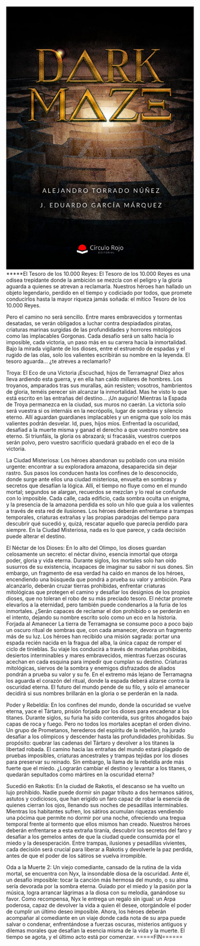![DARK-MAZE](portada.jpg)
*****El Tesoro de los 10.000 Reyes:
El Tesoro de los 10.000 Reyes es una odisea trepidante donde la ambición se mezcla con el peligro y la gloria aguarda a quienes se atrevan a reclamarla. Nuestros héroes han hallado un objeto legendario, perdido en el tiempo y codiciado por todos, que promete conducirlos hasta la mayor riqueza jamás soñada: el mítico Tesoro de los 10.000 Reyes.

Pero el camino no será sencillo. Entre mares embravecidos y tormentas desatadas, se verán obligados a luchar contra despiadados piratas, criaturas marinas surgidas de las profundidades y horrores mitológicos como las implacables Gorgonas. Cada desafío será un salto hacia lo
imposible, cada victoria, un paso más en su carrera hacia la inmortalidad. Bajo la mirada vigilante de los dioses, entre el estruendo de espadas y el rugido de las olas, solo los valientes escribirán su nombre en la leyenda. El tesoro aguarda… ¿te atreves a
reclamarlo?

Troya: El Eco de una Victoria
¡Escuchad, hijos de Terramagna! Diez años lleva ardiendo esta guerra, y en ella han caído millares de hombres. Los troyanos, amparados tras sus murallas, aún resisten; vosotros, hambrientos de gloria, teméis perecer sin alcanzar la inmortalidad. Mas he visto lo que está escrito en las entrañas del destino…
¡Un augurio! Mientras la Espada de Troya permanezca en la ciudad, sus muros no caerán. La victoria solo será vuestra si os internáis en la necrópolis, lugar de sombras y silencio eterno. Allí aguardan guardianes implacables y un enigma que solo los más valientes podrán desvelar. Id, pues, hijos míos. Enfrentad la oscuridad, desafiad a la muerte misma y ganad el derecho a que vuestro nombre sea eterno. Si triunfáis, la gloria os abrazará; si fracasáis, vuestros cuerpos
serán polvo, pero vuestro sacrificio quedará grabado en el eco de la victoria.

La Ciudad Misteriosa:
Los héroes abandonan su poblado con una misión urgente: encontrar a su exploradora amazona, desaparecida sin dejar rastro. Sus pasos los conducen hasta los confines de lo desconocido, donde surge ante ellos una ciudad misteriosa, envuelta en sombras y secretos que desafían la lógica. Allí, el tiempo no fluye como en el mundo mortal; segundos se alargan, recuerdos se mezclan y lo real se confunde con lo imposible. Cada calle, cada edificio, cada sombra oculta un enigma, y la presencia de la amazona perdida es solo un hilo que guía a los valientes a través de esta red de ilusiones.
Los héroes deberán enfrentarse a trampas temporales, criaturas extrañas y las propias paradojas del tiempo para descubrir qué sucedió y, quizá, rescatar aquello que parecía perdido para siempre. En la Ciudad Misteriosa, nada es lo que parece, y cada decisión puede alterar el destino.

El Néctar de los Dioses: 
En lo alto del Olimpo, los dioses guardan celosamente un secreto: el néctar divino, esencia inmortal que otorga poder, gloria y vida eterna. Durante siglos, los mortales solo han oído susurros de su existencia, incapaces de imaginar su sabor ni sus dones. Sin embargo, un fragmento de esa verdad ha caído en manos de los héroes, encendiendo una búsqueda que pondrá a prueba su valor y ambición.
Para alcanzarlo, deberán cruzar tierras prohibidas, enfrentar criaturas mitológicas que protegen el camino y desafiar los designios de los propios dioses, que no toleran el robo de su más preciado tesoro. El néctar promete elevarlos a la eternidad, pero también puede condenarlos a la furia de los inmortales.
¿Serán capaces de reclamar el don prohibido o se perderán en el intento, dejando su nombre escrito solo como un eco en la historia.
Forjada al Amanecer La tierra de Terramagna se consume poco a poco bajo un oscuro ritual de sombras que, con cada amanecer, devora un fragmento más de su luz. Los héroes han recibido una misión sagrada: portar una espada recién nacida en la fragua del alba, la única capaz de romper el ciclo de tinieblas. Su viaje los conducirá a través de montañas prohibidas, desiertos interminables y mares embravecidos, mientras fuerzas oscuras acechan en cada esquina para impedir que cumplan su destino. Criaturas mitológicas, siervos de la sombra y enemigos disfrazados de aliados pondrán a prueba su valor y su fe.
En el extremo más lejano de Terramagna los aguarda el corazón del ritual, donde la espada deberá alzarse contra la oscuridad eterna. El futuro del mundo pende de su filo, y solo el amanecer decidirá si sus nombres brillarán en la gloria o se perderán en la nada. 

Poder y Rebeldía:
En los confines del mundo, donde la oscuridad se vuelve eterna, yace el Tártaro, prisión forjada por los dioses para encadenar a los titanes. Durante siglos, su furia ha sido contenida, sus gritos ahogados bajo capas de roca y fuego. Pero no todos los mortales aceptan el orden divino.
Un grupo de Prometanos, herederos del espíritu de la rebelión, ha jurado desafiar a los olímpicos y descender hasta las profundidades prohibidas. Su propósito: quebrar las cadenas del Tártaro y devolver a los titanes la libertad robada. El camino hacia las entrañas del mundo estará plagado de pruebas imposibles, criaturas ancestrales y trampas tejidas por los dioses para preservar su reinado. Sin embargo, la llama
de la rebeldía arde más fuerte que el miedo. ¿Lograrán cambiar el destino y levantar a los titanes, o quedarán sepultados como mártires en la oscuridad eterna?

Sucedió en Rakotis:
En la ciudad de Rakotis, el descanso se ha vuelto un lujo prohibido. Nadie puede dormir sin pagar tributo a dos hermanos sátiros, astutos y codiciosos, que han erigido un faro capaz de robar la esencia de quienes cierran los ojos, llenando sus noches de pesadillas interminables. Mientras los habitantes sufren, los sátiros acumulan riquezas vendiendo una pócima que permite no dormir por una noche, ofreciendo una tregua temporal frente al tormento que ellos
mismos han creado. Nuestros héroes deberán enfrentarse a esta extraña tiranía, descubrir los secretos del faro y desafiar a los gemelos antes de que la ciudad quede consumida por el miedo y la desesperación. Entre trampas, ilusiones y pesadillas vivientes, cada decisión será crucial para liberar a Rakotis y devolverle la paz perdida, antes de que el poder de los sátiros se vuelva irrompible.

Oda a la Muerte 2:
Un viejo comediante, cansado de la rutina de la vida mortal, se encuentra con Nyx, la insondable diosa de la oscuridad. Ante él, un desafío imposible: tocar la canción más hermosa del mundo, o su alma sería devorada por la sombra eterna. Guiado por el miedo y la pasión por la música, logra arrancar lágrimas a la diosa con su melodía, ganándose su favor. Como recompensa, Nyx le entrega un regalo sin igual: un Arpa poderosa, capaz de devolver la vida a quien él desee, otorgándole el poder de cumplir un último deseo imposible.
Ahora, los héroes deberán acompañar al comediante en un viaje donde cada nota de su arpa puede salvar o condenar, enfrentándose a fuerzas oscuras, misterios antiguos y dilemas morales que desafían la esencia misma de la vida y la muerte. El tiempo se agota, y el último acto está por comenzar.
=====FIN======
